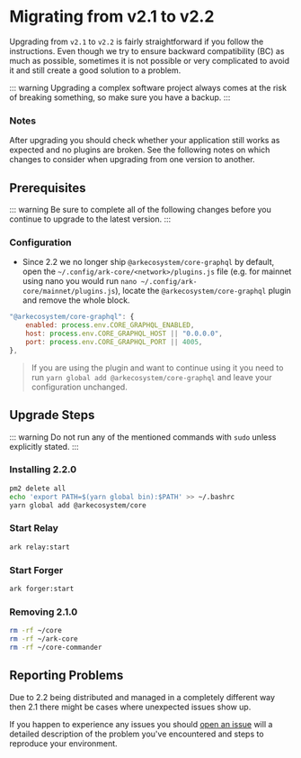 # Migrating from v2.1 to v2.2

Upgrading from `v2.1` to `v2.2` is fairly straightforward if you follow the instructions. Even though we try to ensure backward compatibility (BC) as much as possible, sometimes it is not possible or very complicated to avoid it and still create a good solution to a problem.

::: warning
Upgrading a complex software project always comes at the risk of breaking something, so make sure you have a backup.
:::

### Notes

After upgrading you should check whether your application still works as expected and no plugins are broken. See the following notes on which changes to consider when upgrading from one version to another.

## Prerequisites

::: warning
Be sure to complete all of the following changes before you continue to upgrade to the latest version.
:::

### Configuration

- Since 2.2 we no longer ship `@arkecosystem/core-graphql` by default, open the `~/.config/ark-core/<network>/plugins.js` file (e.g. for mainnet using nano you would run `nano ~/.config/ark-core/mainnet/plugins.js`), locate the `@arkecosystem/core-graphql` plugin and remove the whole block.

```js
"@arkecosystem/core-graphql": {
    enabled: process.env.CORE_GRAPHQL_ENABLED,
    host: process.env.CORE_GRAPHQL_HOST || "0.0.0.0",
    port: process.env.CORE_GRAPHQL_PORT || 4005,
},
```

> If you are using the plugin and want to continue using it you need to run `yarn global add @arkecosystem/core-graphql` and leave your configuration unchanged.

## Upgrade Steps

::: warning
Do not run any of the mentioned commands with `sudo` unless explicitly stated.
:::

### Installing 2.2.0

```bash
pm2 delete all
echo 'export PATH=$(yarn global bin):$PATH' >> ~/.bashrc
yarn global add @arkecosystem/core
```

### Start Relay

```bash
ark relay:start
```

### Start Forger

```bash
ark forger:start
```

### Removing 2.1.0

```bash
rm -rf ~/core
rm -rf ~/ark-core
rm -rf ~/core-commander
```

## Reporting Problems

Due to 2.2 being distributed and managed in a completely different way then 2.1 there might be cases where unexpected issues show up.

If you happen to experience any issues you should [open an issue](https://github.com/ArkEcosystem/core/issues/new?template=Bug_report.md) will a detailed description of the problem you've encountered and steps to reproduce your environment.
